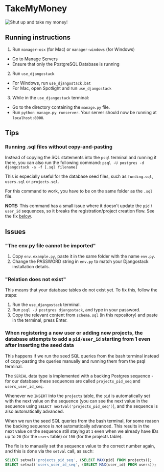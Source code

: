 # TakeMyMoney
![Shut up and take my money!](http://vignette2.wikia.nocookie.net/walkingdead/images/3/3f/Shut-up-and-take-my-money.jpg/revision/latest/scale-to-width-down/1280?cb=20140829235648)

## Running instructions
1. Run `manager-osx` (for Mac) or `manager-windows` (for Windows)
 * Go to Manage Servers
 * Ensure that only the PostgreSQL Database is running
2. Run `use_djangostack`
 * For Windows, run `use_djangostack.bat`
 * For Mac, open Spotlight and run `use_djangostack`
3. While in the `use_djangostack` terminal:
 * Go to the directory containing the `manage.py` file.
 * Run `python manage.py runserver`. Your server should now be running at `localhost:8000`.

## Tips
### Running .sql files without copy-and-pasting

Instead of copying the SQL statements into the `psql` terminal and running it there, you can also run the following command:
`psql -U postgres -d djangostack -a -f [.sql filename]`

This is especially useful for the database seed files, such as `funding.sql`, `users.sql` or `projects.sql`.

For this command to work, you have to be on the same folder as the `.sql` file.

**NOTE:** This command has a small issue where it doesn't update the `pid` / `user_id` sequences, so it breaks the registration/project creation flow. See the fix [below](#when-registering-a-new-user-or-adding-new-projects-the-database-attempts-to-add-a-piduser_id-starting-from-1-even-after-inserting-the-seed-data).

## Issues
### "The env.py file cannot be imported"

1. Copy `env.example.py`, paste it in the same folder with the name `env.py`.
2. Change the PASSWORD string in `env.py` to match your Djangostack installation details.

### "Relation does not exist"

This means that your database tables do not exist yet. To fix this, follow the steps:

1. Run the `use_djangostack` terminal.
2. Run `psql -U postgres djangostack`, and type in your password.
3. Copy the relevant content from `schema.sql` (in this repository) and paste in the terminal, press Enter.

### When registering a new user or adding new projects, the database attempts to add a `pid/user_id` starting from 1 even after inserting the seed data

This happens if we run the seed SQL queries from the bash terminal instead of copy-pasting the queries manually and running them from the psql terminal.

The `SERIAL` data type is implemented with a backing Postgres sequence - for our database these sequences are called `projects_pid_seq` and `users_user_id_seq`.

Whenever we `INSERT` into the `projects` table, the `pid` is automatically set with the next value on the sequence (you can see the next value in the sequence using `SELECT nextval('projects_pid_seq')`), and the sequence is also automatically advanced.

When we run the seed SQL queries from the bash terminal, for some reason the backing sequence is _not_ automatically advanced. This results in the next value on the sequence still staying at `1` even when we already have IDs up to `20` (for the `users` table) or `100` (for the projects table).

The fix is to manually set the sequence value to the correct number again, and this is done via the `setval` call, as such:

```sql
SELECT setval('projects_pid_seq', (SELECT MAX(pid) FROM projects));
SELECT setval('users_user_id_seq', (SELECT MAX(user_id) FROM users));
```

